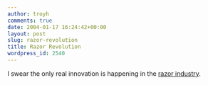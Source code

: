 ```yaml
---
author: troyh
comments: true
date: 2004-01-17 16:24:42+00:00
layout: post
slug: razor-revolution
title: Razor Revolution
wordpress_id: 2540
---
```


I swear the only real innovation is happening in the [razor industry](http://www.nytimes.com/aponline/technology/AP-Gillette-New-Razor.html?ex=1389675600&en=7d231043f11e2886&ei=5007&partner=USERLAND).
